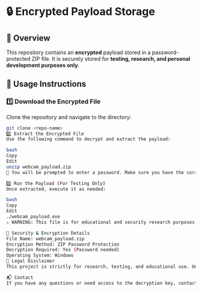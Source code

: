 # 🔒 Encrypted Payload Storage  

## 📌 Overview  
This repository contains an **encrypted** payload stored in a password-protected ZIP file. It is securely stored for **testing, research, and personal development purposes only**.  

## 🚀 Usage Instructions  

### 1️⃣ **Download the Encrypted File**  
Clone the repository and navigate to the directory:  
```bash
git clone <repo-name>
2️⃣ Extract the Encrypted File
Use the following command to decrypt and extract the payload:

bash
Copy
Edit
unzip webcam_payload.zip
🛑 You will be prompted to enter a password. Make sure you have the correct decryption key.

3️⃣ Run the Payload (For Testing Only)
Once extracted, execute it as needed:

bash
Copy
Edit
./webcam_payload.exe
⚠️ WARNING: This file is for educational and security research purposes only. Do not use it on unauthorized systems.

🔐 Security & Encryption Details
File Name: webcam_payload.zip
Encryption Method: ZIP Password Protection
Decryption Required: Yes (Password needed)
Operating System: Windows
🛑 Legal Disclaimer
This project is strictly for research, testing, and educational use. Unauthorized or malicious use is strictly prohibited. The author is not responsible for any misuse of the files stored in this repository.

📬 Contact
If you have any questions or need access to the decryption key, contact me privately.
